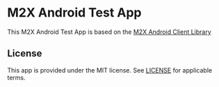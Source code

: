 # M2X Android Test App
This M2X Android Test App is based on the [M2X Android Client Library](https://github.com/attm2x/m2x-android)


## License
This app is provided under the MIT license. See [LICENSE](LICENSE) for applicable terms.
